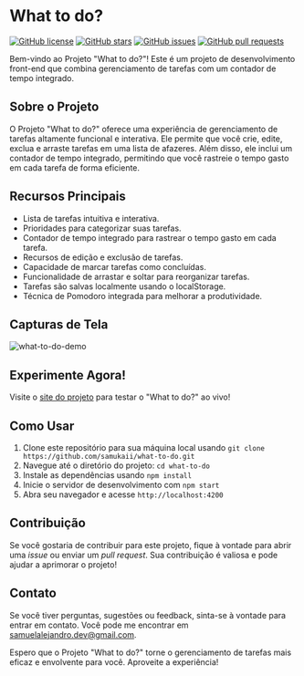 # What to do?

[![GitHub license](https://img.shields.io/github/license/Samukaii/What-to-do)](https://github.com/Samukaii/What-to-do/blob/main/LICENSE)
[![GitHub stars](https://img.shields.io/github/stars/Samukaii/What-to-do)](https://github.com/Samukaii/What-to-do/stargazers)
[![GitHub issues](https://img.shields.io/github/issues/Samukaii/What-to-do)](https://github.com/Samukaii/What-to-do/issues)
[![GitHub pull requests](https://img.shields.io/github/issues-pr/Samukaii/What-to-do)](https://github.com/Samukaii/What-to-do/pulls)

Bem-vindo ao Projeto "What to do?"! Este é um projeto de desenvolvimento front-end que combina gerenciamento de tarefas com um contador de tempo integrado.

## Sobre o Projeto

O Projeto "What to do?" oferece uma experiência de gerenciamento de tarefas altamente funcional e interativa. Ele permite que você crie, edite, exclua e arraste tarefas em uma lista de afazeres. Além disso, ele inclui um contador de tempo integrado, permitindo que você rastreie o tempo gasto em cada tarefa de forma eficiente.

## Recursos Principais

- Lista de tarefas intuitiva e interativa.
- Prioridades para categorizar suas tarefas.
- Contador de tempo integrado para rastrear o tempo gasto em cada tarefa.
- Recursos de edição e exclusão de tarefas.
- Capacidade de marcar tarefas como concluídas.
- Funcionalidade de arrastar e soltar para reorganizar tarefas.
- Tarefas são salvas localmente usando o localStorage.
- Técnica de Pomodoro integrada para melhorar a produtividade.

## Capturas de Tela

![what-to-do-demo](https://github.com/Samukaii/what-to-do/assets/54710691/b5678060-b9e9-4dd5-8249-0605b5d582f6)

## Experimente Agora!

Visite o [site do projeto](https://what-task-to-do.surge.sh) para testar o "What to do?" ao vivo!

## Como Usar

1. Clone este repositório para sua máquina local usando `git clone https://github.com/samukaii/what-to-do.git`
2. Navegue até o diretório do projeto: `cd what-to-do`
3. Instale as dependências usando `npm install`
4. Inicie o servidor de desenvolvimento com `npm start`
5. Abra seu navegador e acesse `http://localhost:4200`

## Contribuição

Se você gostaria de contribuir para este projeto, fique à vontade para abrir uma *issue* ou enviar um *pull request*. Sua contribuição é valiosa e pode ajudar a aprimorar o projeto!

## Contato

Se você tiver perguntas, sugestões ou feedback, sinta-se à vontade para entrar em contato. Você pode me encontrar em [samuelalejandro.dev@gmail.com](mailto:samuelalejandro.dev@gmail.com).

Espero que o Projeto "What to do?" torne o gerenciamento de tarefas mais eficaz e envolvente para você. Aproveite a experiência!
